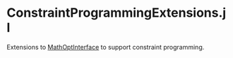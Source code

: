 # ConstraintProgrammingExtensions.jl
Extensions to [MathOptInterface](https://github.com/JuliaOpt/MathOptInterface.jl) to support constraint programming.
